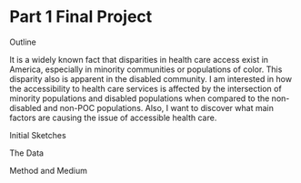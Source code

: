 # Part 1 Final Project

Outline

It is a widely known fact that disparities in health care access exist in America, especially in minority communities or populations of color. This disparity also is apparent in the disabled community. I am interested in how the accessibility to health care services is affected by the intersection of minority populations and disabled populations when compared to the non-disabled and non-POC populations. Also, I want to discover what main factors are causing the issue of accessible health care.

Initial Sketches



The Data


Method and Medium

